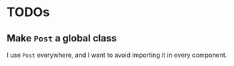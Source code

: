 # TODOs

## Make `Post` a global class
I use `Post` everywhere, and I want to avoid importing it in every component.
